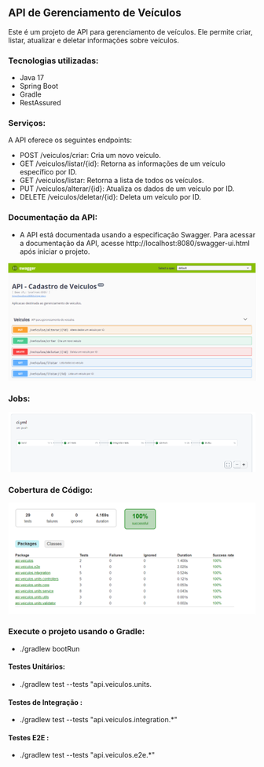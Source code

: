 ## API de Gerenciamento de Veículos

Este é um projeto de API para gerenciamento de veículos. Ele permite criar, listar, atualizar e deletar informações sobre veículos.

### Tecnologias utilizadas:

- Java 17
- Spring Boot
- Gradle
- RestAssured

### Serviços:

A API oferece os seguintes endpoints:

- POST /veiculos/criar: Cria um novo veículo.
- GET /veiculos/listar/{id}: Retorna as informações de um veículo específico por ID.
- GET /veiculos/listar: Retorna a lista de todos os veículos.
- PUT /veiculos/alterar/{id}: Atualiza os dados de um veículo por ID.
- DELETE /veiculos/deletar/{id}: Deleta um veículo por ID.

### Documentação da API:

- A API está documentada usando a especificação Swagger. Para acessar a documentação da API, acesse http://localhost:8080/swagger-ui.html após iniciar o projeto.

![](swagger.PNG)


### Jobs:

![](jobs.PNG)

### Cobertura de Código:

![](test.PNG)


### Execute o projeto usando o Gradle:
- ./gradlew bootRun

#### Testes Unitários:
- ./gradlew test --tests "api.veiculos.units.

#### Testes de Integração :
- ./gradlew test --tests "api.veiculos.integration.*"

#### Testes E2E :
- ./gradlew test --tests "api.veiculos.e2e.*"
